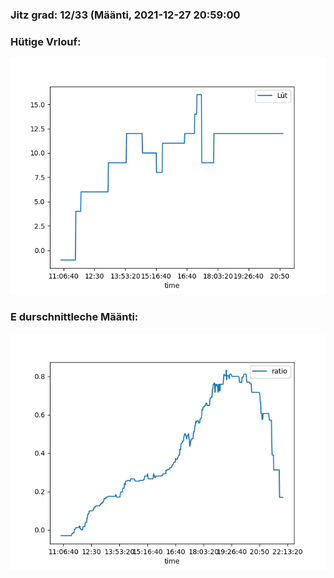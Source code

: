 ### Jitz grad: 12/33 (Määnti, 2021-12-27 20:59:00

### Hütige Vrlouf:
![Graph](Today.png)

### E durschnittleche Määnti:
![Graph](Määnti.png)